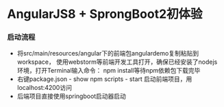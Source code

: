 # AngularJS8 + SprongBoot2初体验

### 启动流程
* 将src/main/resources/angular下的前端包angulardemo复制粘贴到workspace，
使用webstorm等前端开发工具打开，确保已经安装了nodejs环境，打开Terminal输入命令：
npm install等待npm依赖包下载完毕
* 右键package.json - show npm scripts - start 启动前端项目，用localhost:4200访问
* 后端项目直接使用springboot启动器启动
